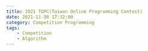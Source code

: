 ```yaml
---
title: 2021 TOPC(Taiwan Online Programming Contest)
date: 2021-11-30 17:32:00
category: Competition Programming
tags: 
    - Competition
    - Algorithm 
---
```

